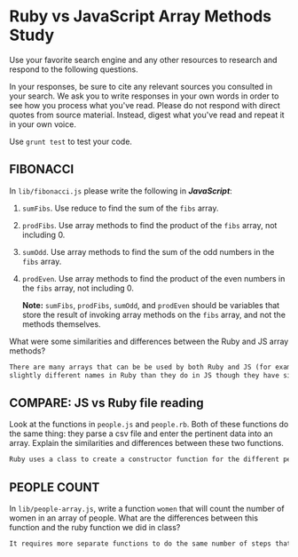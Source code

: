 # Ruby vs JavaScript Array Methods Study

Use your favorite search engine and any other resources to research and
respond to the following questions.

In your responses, be sure to cite any relevant sources you consulted in your
search. We ask you to write responses in your own words in order to see how you
process what you've read. Please do not respond with direct quotes from source
material. Instead, digest what you've read and repeat it in your own voice.

Use `grunt test` to test your code.


## FIBONACCI

In `lib/fibonacci.js` please write the following in **_JavaScript_**:
1. `sumFibs`. Use reduce to find the sum of the `fibs` array.
2. `prodFibs`. Use array methods to find the product of the `fibs` array,
    not including 0.
3. `sumOdd`. Use array methods to find the sum of the odd numbers in the
    `fibs` array.
4. `prodEven`. Use array methods to find the product of the even numbers in the
    `fibs` array, not including 0.

    **Note:** `sumFibs`, `prodFibs`, `sumOdd`, and `prodEven` should be variables that store the result of invoking array methods on the `fibs` array, and not the methods themselves.


What were some similarities and differences between the Ruby and JS array methods?

```md
There are many arrays that can be be used by both Ruby and JS (for example: reduce). In terms of differences, some of the array methods have
slightly different names in Ruby than they do in JS though they have similar functionality.
```

## COMPARE: JS vs Ruby file reading

Look at the functions in `people.js` and `people.rb`. Both of these functions do
the same thing: they parse a csv file and enter the pertinent data into an array.
Explain the similarities and differences between these two functions.

```md
Ruby uses a class to create a constructor function for the different people in the CSV file. Meanwhile, people.js uses the Object constructor function created in person.js in the creation of the objects in the array.
```

## PEOPLE COUNT

In `lib/people-array.js`, write a function `women` that will count the number of
women in an array of people.
What are the differences between this function and the ruby function we did
in class?

```md
It requires more separate functions to do the same number of steps that could be done in basically one mwrhos/line of code in Ruby.
```
